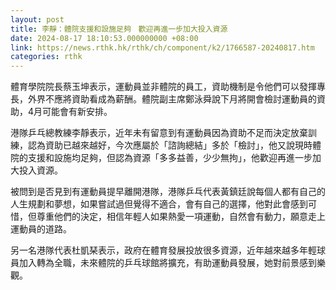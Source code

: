 ```yaml
---
layout: post
title: 李靜：體院支援和設施足夠　歡迎再進一步加大投入資源
date: 2024-08-17 18:10:53.000000000 +08:00
link: https://news.rthk.hk/rthk/ch/component/k2/1766587-20240817.htm
categories: rthk
---
```


體育學院院長蔡玉坤表示，運動員並非體院的員工，資助機制是令他們可以發揮專長，外界不應將資助看成為薪酬。體院副主席鄭泳舜說下月將開會檢討運動員的資助，4月可能會有新安排。

港隊乒乓總教練李靜表示，近年未有留意到有運動員因為資助不足而決定放棄訓練，認為資助已越來越好，今次應屬於「諮詢總結」多於「檢討」，他又說現時體院的支援和設施均足夠，但認為資源「多多益善，少少無拘」，他歡迎再進一步加大投入資源。

被問到是否見到有運動員提早離開港隊，港隊乒乓代表黃鎮廷說每個人都有自己的人生規劃和夢想，如果嘗試過但覺得不適合，會有自己的選擇，他對此會感到可惜，但尊重他們的決定，相信年輕人如果熱愛一項運動，自然會有動力，願意走上運動員的道路。

另一名港隊代表杜凱琹表示，政府在體育發展投放很多資源，近年越來越多年輕球員加入轉為全職，未來體院的乒乓球館將擴充，有助運動員發展，她對前景感到樂觀。
